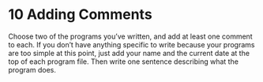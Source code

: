 # 10 Adding Comments

Choose two of the programs you’ve written, 
and add at least one comment to each. If you don’t have anything specific 
to write because your programs are too simple at this point, 
just add your name and the current date at the top of each program file. 
Then write one sentence describing what the program does. 

